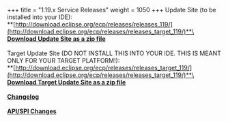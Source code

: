 +++
title = "1.19.x Service Releases"
weight = 1050
+++
Update Site (to be installed into your IDE):\
**[http://download.eclipse.org/ecp/releases/releases_119/](http://download.eclipse.org/ecp/releases/releases_target_119/)**\
\
**[Download Update Site as a zip file](http://www.eclipse.org/downloads/download.php?file=/ecp/releases/releases_119/1190/1190.zip)**\
\
Target Update Site (DO NOT INSTALL THIS INTO YOUR IDE. THIS IS MEANT ONLY FOR YOUR TARGET PLATFORM!):\
**[http://download.eclipse.org/ecp/releases/releases_target_119/](http://download.eclipse.org/ecp/releases/releases_target_119/)**\
\
**[Download Target Update Site as a zip file](http://www.eclipse.org/downloads/download.php?file=/ecp/releases/releases_target_119/1190/1190.zip)**\
\
**[Changelog](https://bugs.eclipse.org/bugs/buglist.cgi?query_format=advanced&product=ECP&target_milestone=1.19.0)**\
\
**[API/SPI Changes](https://www.eclipse.org/ecp/project-info/ECP_1180_1190_API_SPI_changes.html)**



